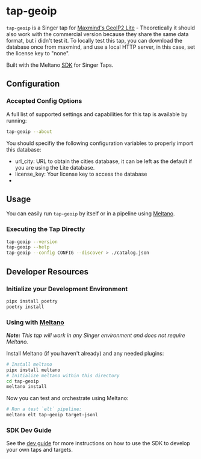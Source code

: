 # tap-geoip

`tap-geoip` is a Singer tap for [Maxmind's GeoIP2 Lite](https://dev.maxmind.com/geoip/geolite2-free-geolocation-data?lang=en) - Theoretically it should also work with the commercial version because they share the same data format, but i didn't test it. To locally test this tap, you can download the database once from maxmind, and use a local HTTP server, in this case, set the license key to "none".

Built with the Meltano [SDK](https://gitlab.com/meltano/sdk) for Singer Taps.

## Configuration

### Accepted Config Options

A full list of supported settings and capabilities for this
tap is available by running:

```bash
tap-geoip --about
```

You should specifiy the following configuration variables to properly import this database:

* url_city: URL to obtain the cities database, it can be left as the default if you are using the Lite database.
* license_key: Your license key to access the database
* 

## Usage

You can easily run `tap-geoip` by itself or in a pipeline using [Meltano](www.meltano.com).

### Executing the Tap Directly

```bash
tap-geoip --version
tap-geoip --help
tap-geoip --config CONFIG --discover > ./catalog.json
```

## Developer Resources

### Initialize your Development Environment

```bash
pipx install poetry
poetry install
```


### Using with [Meltano](https://www.meltano.com)

_**Note:** This tap will work in any Singer environment and does not require Meltano._

Install Meltano (if you haven't already) and any needed plugins:

```bash
# Install meltano
pipx install meltano
# Initialize meltano within this directory
cd tap-geoip
meltano install
```

Now you can test and orchestrate using Meltano:

```bash
# Run a test `elt` pipeline:
meltano elt tap-geoip target-jsonl
```

### SDK Dev Guide

See the [dev guide](https://sdk.meltano.com/en/latest/dev_guide.html) for more instructions on how to use the SDK to 
develop your own taps and targets.

